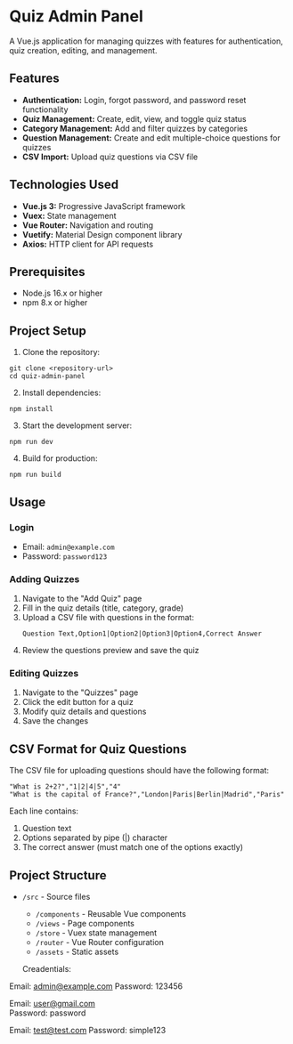 # Quiz Admin Panel

A Vue.js application for managing quizzes with features for authentication, quiz creation, editing, and management.

## Features

- **Authentication:** Login, forgot password, and password reset functionality
- **Quiz Management:** Create, edit, view, and toggle quiz status
- **Category Management:** Add and filter quizzes by categories
- **Question Management:** Create and edit multiple-choice questions for quizzes
- **CSV Import:** Upload quiz questions via CSV file

## Technologies Used

- **Vue.js 3:** Progressive JavaScript framework
- **Vuex:** State management
- **Vue Router:** Navigation and routing
- **Vuetify:** Material Design component library
- **Axios:** HTTP client for API requests

## Prerequisites

- Node.js 16.x or higher
- npm 8.x or higher

## Project Setup

1. Clone the repository:
```
git clone <repository-url>
cd quiz-admin-panel
```

2. Install dependencies:
```
npm install
```

3. Start the development server:
```
npm run dev
```

4. Build for production:
```
npm run build
```

## Usage

### Login

- Email: `admin@example.com`
- Password: `password123`

### Adding Quizzes

1. Navigate to the "Add Quiz" page
2. Fill in the quiz details (title, category, grade)
3. Upload a CSV file with questions in the format:
   ```
   Question Text,Option1|Option2|Option3|Option4,Correct Answer
   ```
4. Review the questions preview and save the quiz

### Editing Quizzes

1. Navigate to the "Quizzes" page
2. Click the edit button for a quiz
3. Modify quiz details and questions
4. Save the changes

## CSV Format for Quiz Questions

The CSV file for uploading questions should have the following format:

```
"What is 2+2?","1|2|4|5","4"
"What is the capital of France?","London|Paris|Berlin|Madrid","Paris"
```

Each line contains:
1. Question text
2. Options separated by pipe (|) character
3. The correct answer (must match one of the options exactly)

## Project Structure

- `/src` - Source files
  - `/components` - Reusable Vue components
  - `/views` - Page components
  - `/store` - Vuex state management
  - `/router` - Vue Router configuration
  - `/assets` - Static assets


  Creadentials:

Email: admin@example.com
Password: 123456

Email: user@gmail.com  
Password: password

Email: test@test.com
Password: simple123
